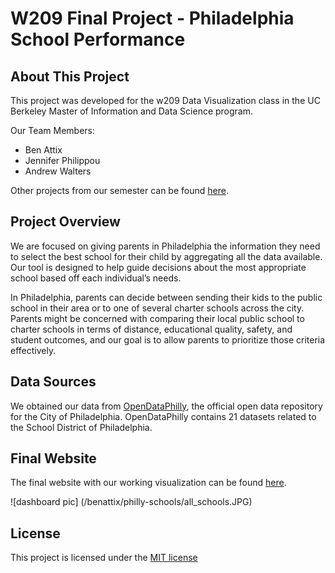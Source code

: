# W209 Final Project - Philadelphia School Performance

## About This Project
This project was developed for the w209 Data Visualization class in the UC Berkeley Master of Information and Data Science program.

Our Team Members:
* Ben Attix
* Jennifer Philippou
* Andrew Walters 

Other projects from our semester can be found [here](http://johnguerra.co/viz/berkeleyFinalProjectsSummer2018/).

## Project Overview
We are focused on giving parents in Philadelphia the information they need to select the best school for their child by aggregating all the data available. Our tool is designed to help guide decisions about the most appropriate school based off each individual’s needs.

In Philadelphia, parents can decide between sending their kids to the public school in their area or to one of several charter schools across the city. Parents might be concerned with comparing their local public school to charter schools in terms of distance, educational quality, safety, and student outcomes, and our goal is to allow parents to prioritize those criteria effectively. 

## Data Sources
We obtained our data from [OpenDataPhilly](https://opendataphilly.org/dataset?organization=school-district-of-philadelphia), the official open data repository for the City of Philadelphia. OpenDataPhilly contains 21 datasets related to the School District of Philadelphia.

## Final Website
The final website with our working visualization can be found [here](http://people.ischool.berkeley.edu/~jennifer.p/Final-website/).

![dashboard pic] (/benattix/philly-schools/all_schools.JPG)

## License
This project is licensed under the [MIT license](https://github.com/benattix/philly-schools/blob/master/LICENSE)
